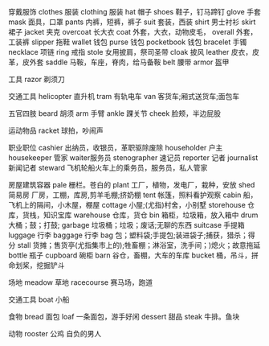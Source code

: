 穿戴服饰
clothes 服装
clothing 服装
hat 帽子
shoes 鞋子，钉马蹄钉
glove 手套
mask 面具，口罩
pants 内裤，短裤，裤子
suit 套装，西装
shirt 男士衬衫
skirt 裙子
jacket 夹克
overcoat 长大衣
coat 外套，大衣，动物皮毛，
overall 外套，工装裤
slipper 拖鞋
wallet 钱包
purse 钱包
pocketbook 钱包
bracelet 手镯
necklace 项链
ring 戒指
stole 女用披肩，祭司圣带
cloak 披风
leather 皮衣，皮革，皮外套
saddle 马鞍，车座，脊肉，给马备鞍
belt 腰带
armor 盔甲

工具
razor 剃须刀

交通工具
helicopter 直升机
tram 有轨电车
van 客货车;厢式送货车;面包车

五官四肢
beard 胡须
arm 手臂
ankle 踝关节
cheek 脸颊，半边屁股

运动物品
racket 球拍，吵闹声

职业职位
cashier 出纳员，收银员，革职驱除废除
householder 户主
housekeeper 管家
waiter服务员
stenographer 速记员
reporter 记者
journalist 新闻记者
steward 飞机轮船火车上的乘务员，服务员，私人管家

房屋建筑容器
pale 栅栏。苍白的
plant 工厂，植物，发电厂，栽种，安放
shed 简易房 厂房，工棚，库房,剪羊毛棚;挤奶棚
tent 帐篷，照料看护观察
cabin 船，飞机上的隔间，小木屋，棚屋
cottage 小屋;(尤指)村舍，小别墅
storehouse 仓库，货栈，知识宝库
warehouse 仓库，货仓
bin 箱柜，垃圾箱，放入箱中
drum 大桶；鼓；打鼓;
garbage 垃圾桶；垃圾；废话;无聊的东西
suitcase 手提箱
luggage 行李
baggage 行李
bag 包；塑料袋;手提包;装进袋子;捕获，猎杀；得分
stall 货摊；售货亭(尤指集市上的);牲畜棚；淋浴室，洗手间；)熄火；故意拖延
bottle 瓶子
cupboard 碗柜
barn 谷仓，畜棚，大车的车库
bucket 桶，吊斗，拼命划桨，挖掘铲斗

场地
meadow 草地
racecourse 赛马场，跑道

交通工具
boat 小船

食物
bread 面包
loaf 一条面包，游手好闲
dessert 甜品
steak 牛排。鱼块

动物
rooster 公鸡 自负的男人